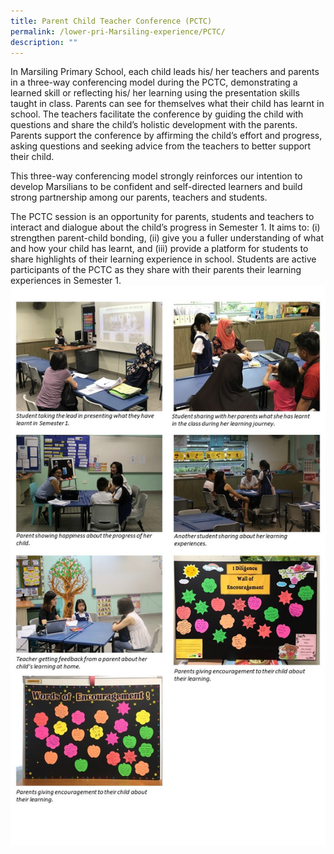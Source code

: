 ```yaml
---
title: Parent Child Teacher Conference (PCTC)
permalink: /lower-pri-Marsiling-experience/PCTC/
description: ""
---
```


In Marsiling Primary School, each child leads his/ her teachers and parents in a three-way conferencing model during the PCTC, demonstrating a learned skill or reflecting his/ her learning using the presentation skills taught in class. Parents can see for themselves what their child has learnt in school. The teachers facilitate the conference by guiding the child with questions and share the child’s holistic development with the parents. Parents support the conference by affirming the child’s effort and progress, asking questions and seeking advice from the teachers to better support their child.  
  
This three-way conferencing model strongly reinforces our intention to develop Marsilians to be confident and self-directed learners and build strong partnership among our parents, teachers and students.


The PCTC session is an opportunity for parents, students and teachers to interact and dialogue about the child’s progress in Semester 1. It aims to: (i) strengthen parent-child bonding, (ii) give you a fuller understanding of what and how your child has learnt, and (iii) provide a platform for students to share highlights of their learning experience in school. Students are active participants of the PCTC as they share with their parents their learning experiences in Semester 1.![](/images/LP%20MPS%20Experience/PCTC%202.jpeg)

